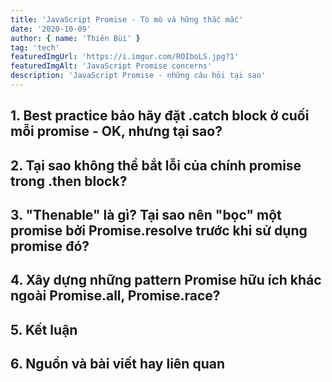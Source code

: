 ```yaml
---
title: 'JavaScript Promise - Tò mò và hững thắc mắc'
date: '2020-10-09'
author: { name: 'Thiên Bùi' }
tag: 'tech'
featuredImgUrl: 'https://i.imgur.com/ROIboLS.jpg?1'
featuredImgAlt: 'JavaScript Promise concerns'
description: 'JavaScript Promise - những câu hỏi tại sao'
---
```


## 1. Best practice bảo hãy đặt .catch block ở cuối mỗi promise - OK, nhưng tại sao?

## 2. Tại sao không thể bắt lỗi của chính promise trong .then block?

## 3. "Thenable" là gì? Tại sao nên "bọc" một promise bởi Promise.resolve trước khi sử dụng promise đó? 

## 4. Xây dựng những pattern Promise hữu ích khác ngoài Promise.all, Promise.race?

## 5. Kết luận

## 6. Nguồn và bài viết hay liên quan
